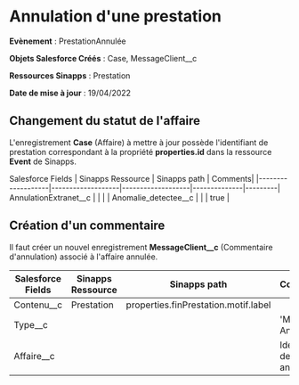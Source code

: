 #  Annulation d'une prestation

**Evènement** : PrestationAnnulée

**Objets Salesforce Créés** : Case, MessageClient__c

**Ressources Sinapps** : Prestation

**Date de mise à jour** : 19/04/2022


## Changement du statut de l'affaire

L'enregistrement **Case** (Affaire) à mettre à jour possède l'identifiant de prestation correspondant à la propriété **properties.id** dans la ressource **Event** de Sinapps.

Salesforce Fields | Sinapps Ressource | Sinapps path | Comments|
|-------------------|-------------------|-------------------|--------------|---------|
AnnulationExtranet__c |  |  |  |
Anomalie_detectee__c |  |  | true |

## Création d'un commentaire

Il faut créer un nouvel enregistrement **MessageClient__c** (Commentaire d'annulation) associé à l'affaire annulée.

| Salesforce Fields | Sinapps Ressource | Sinapps path | Comments|
|-------------------|-------------------|--------------|---------|
| Contenu__c | Prestation | properties.finPrestation.motif.label |  |
| Type__c |  | | 'Mission Annulée' |
| Affaire__c |  |  | Identifiant de l'affaire annulée |